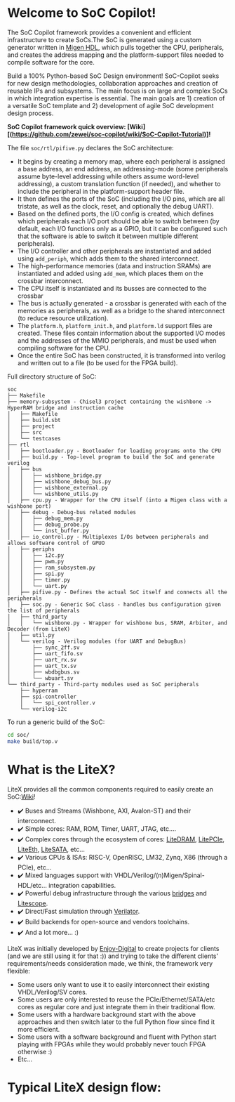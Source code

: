 
# Welcome to SoC Copilot!


The SoC Copilot framework provides a convenient and efficient infrastructure to create SoCs.The SoC is generated using a custom generator written in [Migen HDL](https://github.com/m-labs/migen), which pulls together the CPU, peripherals, and creates the address mapping and the platform-support files needed to compile software for the core.

Build a 100% Python-based SoC Design environment! SoC-Copilot seeks for new design methodologies, collaboration approaches and creation of reusable IPs and subsystems. The main focus is on large and complex SoCs in which integration expertise is essential. The main goals are 1) creation of a versatile SoC template and 2) development of agile SoC development design process. 

**SoC Copilot framework quick overview: [Wiki][(https://github.com/zewei/soc-copilot/wiki/SoC-Copilot-Tutorial)]!**

The file `soc/rtl/pifive.py` declares the SoC architecture:
- It begins by creating a memory map, where each peripheral is assigned a base address, an end address, an addressing-mode (some peripherals assume byte-level addressing while others assume word-level addressing), a custom translation function (if needed), and whether to include the peripheral in the platform-support header file.
- It then defines the ports of the SoC (including the I/O pins, which are all tristate, as well as the clock, reset, and optionally the debug UART).
- Based on the defined ports, the I/O config is created, which defines which peripherals each I/O port should be able to switch between (by default, each I/O functions only as a GPIO, but it can be configured such that the software is able to switch it between multiple different peripherals).
- The I/O controller and other peripherals are instantiated and added using `add_periph`, which adds them to the shared interconnect.
- The high-performance memories (data and instruction SRAMs) are instantiated and added using `add_mem`, which places them on the crossbar interconnect.
- The CPU itself is instantiated and its busses are connected to the crossbar
- The bus is actually generated - a crossbar is generated with each of the memories as peripherals, as well as a bridge to the shared interconnect (to reduce resource utilization).
- The `platform.h`, `platform_init.h`, and `platform.ld` support files are created. These files contain information about the supported I/O modes and the addresses of the MMIO peripherals, and must be used when compiling software for the CPU.
- Once the entire SoC has been constructed, it is transformed into verilog and written out to a file (to be used for the FPGA build).

Full directory structure of SoC:
```
soc
├── Makefile
├── memory-subsystem - Chisel3 project containing the wishbone -> HyperRAM bridge and instruction cache
│   ├── Makefile
│   ├── build.sbt
│   ├── project
│   ├── src
│   └── testcases
├── rtl
│   ├── bootloader.py - Bootloader for loading programs onto the CPU
│   ├── build.py - Top-level program to build the SoC and generate verilog
│   ├── bus
│   │   ├── wishbone_bridge.py
│   │   ├── wishbone_debug_bus.py
│   │   ├── wishbone_external.py
│   │   └── wishbone_utils.py
│   ├── cpu.py - Wrapper for the CPU itself (into a Migen class with a wishbone port)
│   ├── debug - Debug-bus related modules
│   │   ├── debug_mem.py
│   │   ├── debug_probe.py
│   │   └── inst_buffer.py
│   ├── io_control.py - Multiplexes I/Os between peripherals and allows software control of GPUO
│   ├── periphs
│   │   ├── i2c.py
│   │   ├── pwm.py
│   │   ├── ram_subsystem.py
│   │   ├── spi.py
│   │   ├── timer.py
│   │   └── uart.py
│   ├── pifive.py - Defines the actual SoC itself and connects all the peripherals
│   ├── soc.py - Generic SoC class - handles bus configuration given the list of peripherals
│   ├── third_party
│   │   └── wishbone.py - Wrapper for wishbone bus, SRAM, Arbiter, and Decoder (from LiteX)
│   ├── util.py
│   └── verilog - Verilog modules (for UART and DebugBus)
│       ├── sync_2ff.sv
│       ├── uart_fifo.sv
│       ├── uart_rx.sv
│       ├── uart_tx.sv
│       ├── wbdbgbus.sv
│       └── wbuart.sv
└── third_party - Third-party modules used as SoC peripherals
    ├── hyperram
    ├── spi-controller
    │   └── spi_controller.v
    └── verilog-i2c
```

To run a generic build of the SoC:
```bash
cd soc/
make build/top.v
```


# What is the LiteX?

LiteX provides all the common components required to easily create an SoC:[Wiki](https://github.com/enjoy-digital/litex/wiki)!
 - :heavy_check_mark: Buses and Streams (Wishbone, AXI, Avalon-ST) and their  interconnect.
 - :heavy_check_mark: Simple cores: RAM, ROM, Timer, UART, JTAG, etc….
 - :heavy_check_mark: Complex cores through the ecosystem of cores: [LiteDRAM](https://github.com/enjoy-digital/litedram), [LitePCIe](https://github.com/enjoy-digital/litepcie), [LiteEth](https://github.com/enjoy-digital/liteeth), [LiteSATA](https://github.com/enjoy-digital/litesata), etc...
 - :heavy_check_mark: Various CPUs & ISAs: RISC-V, OpenRISC, LM32, Zynq, X86 (through a PCIe), etc...
 - :heavy_check_mark: Mixed languages support with VHDL/Verilog/(n)Migen/Spinal-HDL/etc... integration capabilities.
 - :heavy_check_mark: Powerful debug infrastructure through the various [bridges](https://github.com/enjoy-digital/litex/wiki/Use-Host-Bridge-to-control-debug-a-SoC) and [Litescope](https://github.com/enjoy-digital/litescope).
 - :heavy_check_mark: Direct/Fast simulation through [Verilator](https://www.veripool.org/verilator/).
 - :heavy_check_mark: Build backends for open-source and vendors toolchains.
 - :heavy_check_mark: And a lot more... :)

LiteX was initially developed by [Enjoy-Digital](http://enjoy-digital.fr/) to create projects for clients (and we are still using it for that :)) and trying to take the different clients' requirements/needs consideration made, we think, the framework very flexible:
 - Some users only want to use it to easily interconnect their existing VHDL/Verilog/SV cores.
 - Some users are only interested to reuse the PCIe/Ethernet/SATA/etc cores as regular core and just integrate them in their traditional flow.
 - Some users with a hardware background start with the above approaches and then switch later to the full Python flow since find it more efficient.
 - Some users with a software background and fluent with Python start playing with FPGAs while they would probably never touch FPGA otherwise :)
 - Etc...

# Typical LiteX design flow:


